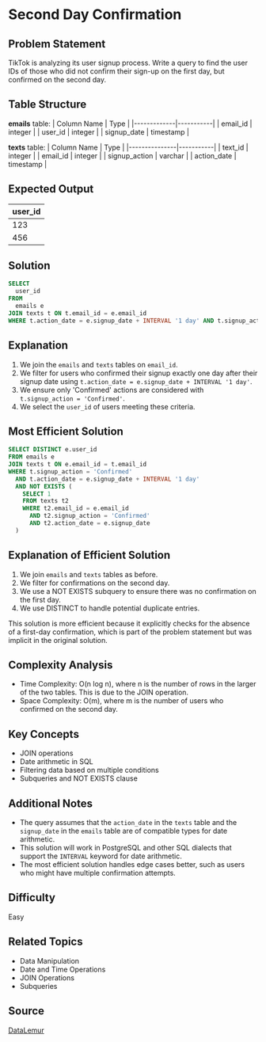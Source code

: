 # Second Day Confirmation

## Problem Statement
TikTok is analyzing its user signup process. Write a query to find the user IDs of those who did not confirm their sign-up on the first day, but confirmed on the second day.

## Table Structure
**emails** table:
| Column Name | Type      |
|-------------|-----------|
| email_id    | integer   |
| user_id     | integer   |
| signup_date | timestamp |

**texts** table:
| Column Name   | Type      |
|---------------|-----------|
| text_id       | integer   |
| email_id      | integer   |
| signup_action | varchar   |
| action_date   | timestamp |

## Expected Output
| user_id |
|---------|
| 123     |
| 456     |

## Solution

```sql
SELECT
  user_id
FROM
  emails e
JOIN texts t ON t.email_id = e.email_id
WHERE t.action_date = e.signup_date + INTERVAL '1 day' AND t.signup_action = 'Confirmed'
````


## Explanation
1. We join the `emails` and `texts` tables on `email_id`.
2. We filter for users who confirmed their signup exactly one day after their signup date using `t.action_date = e.signup_date + INTERVAL '1 day'`.
3. We ensure only 'Confirmed' actions are considered with `t.signup_action = 'Confirmed'`.
4. We select the `user_id` of users meeting these criteria.

## Most Efficient Solution

```sql
SELECT DISTINCT e.user_id
FROM emails e
JOIN texts t ON e.email_id = t.email_id
WHERE t.signup_action = 'Confirmed'
  AND t.action_date = e.signup_date + INTERVAL '1 day'
  AND NOT EXISTS (
    SELECT 1
    FROM texts t2
    WHERE t2.email_id = e.email_id
      AND t2.signup_action = 'Confirmed'
      AND t2.action_date = e.signup_date
  )
````


## Explanation of Efficient Solution
1. We join `emails` and `texts` tables as before.
2. We filter for confirmations on the second day.
3. We use a NOT EXISTS subquery to ensure there was no confirmation on the first day.
4. We use DISTINCT to handle potential duplicate entries.

This solution is more efficient because it explicitly checks for the absence of a first-day confirmation, which is part of the problem statement but was implicit in the original solution.

## Complexity Analysis
- Time Complexity: O(n log n), where n is the number of rows in the larger of the two tables. This is due to the JOIN operation.
- Space Complexity: O(m), where m is the number of users who confirmed on the second day.

## Key Concepts
- JOIN operations
- Date arithmetic in SQL
- Filtering data based on multiple conditions
- Subqueries and NOT EXISTS clause

## Additional Notes
- The query assumes that the `action_date` in the `texts` table and the `signup_date` in the `emails` table are of compatible types for date arithmetic.
- This solution will work in PostgreSQL and other SQL dialects that support the `INTERVAL` keyword for date arithmetic.
- The most efficient solution handles edge cases better, such as users who might have multiple confirmation attempts.

## Difficulty
Easy

## Related Topics
- Data Manipulation
- Date and Time Operations
- JOIN Operations
- Subqueries

## Source
[DataLemur](https://datalemur.com/questions/second-day-confirmation)

